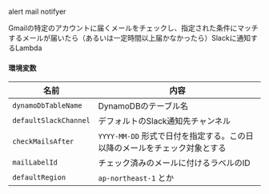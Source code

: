 alert mail notifyer

Gmailの特定のアカウントに届くメールをチェックし、指定された条件にマッチするメールが届いたら（あるいは一定時間以上届かなかったら）Slackに通知するLambda

#### 環境変数
| 名前                  | 内容
|-----------------------|-------------------------------------|
| `dynamoDbTableName`   | DynamoDBのテーブル名                  |
| `defaultSlackChannel` | デフォルトのSlack通知先チャンネル      |
| `checkMailsAfter`     | `YYYY-MM-DD` 形式で日付を指定する。この日以降のメールをチェック対象とする  |
| `mailLabelId`         | チェック済みのメールに付けるラベルのID  |
| `defaultRegion`       | `ap-northeast-1` とか                |
